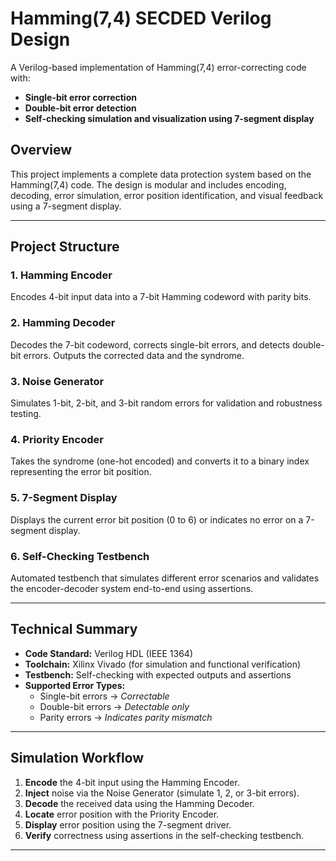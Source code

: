# Hamming(7,4) SECDED Verilog Design

A Verilog-based implementation of Hamming(7,4) error-correcting code with:
- **Single-bit error correction**
- **Double-bit error detection**
- **Self-checking simulation and visualization using 7-segment display**

## Overview

This project implements a complete data protection system based on the Hamming(7,4) code. The design is modular and includes encoding, decoding, error simulation, error position identification, and visual feedback using a 7-segment display.

---

## Project Structure

### 1. Hamming Encoder
Encodes 4-bit input data into a 7-bit Hamming codeword with parity bits.

### 2. Hamming Decoder
Decodes the 7-bit codeword, corrects single-bit errors, and detects double-bit errors. Outputs the corrected data and the syndrome.

### 3. Noise Generator
Simulates 1-bit, 2-bit, and 3-bit random errors for validation and robustness testing.

### 4. Priority Encoder
Takes the syndrome (one-hot encoded) and converts it to a binary index representing the error bit position.

### 5. 7-Segment Display 
Displays the current error bit position (0 to 6) or indicates no error on a 7-segment display.

### 6. Self-Checking Testbench
Automated testbench that simulates different error scenarios and validates the encoder-decoder system end-to-end using assertions.

---

## Technical Summary

- **Code Standard:** Verilog HDL (IEEE 1364)
- **Toolchain:** Xilinx Vivado (for simulation and functional verification)
- **Testbench:** Self-checking with expected outputs and assertions
- **Supported Error Types:**
  - Single-bit errors → *Correctable*
  - Double-bit errors → *Detectable only*
  - Parity errors → *Indicates parity mismatch*

---

## Simulation Workflow

1. **Encode** the 4-bit input using the Hamming Encoder.
2. **Inject** noise via the Noise Generator (simulate 1, 2, or 3-bit errors).
3. **Decode** the received data using the Hamming Decoder.
4. **Locate** error position with the Priority Encoder.
5. **Display** error position using the 7-segment driver.
6. **Verify** correctness using assertions in the self-checking testbench.

---



